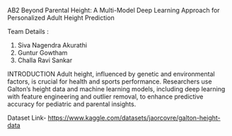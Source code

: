AB2
Beyond Parental Height: A Multi-Model Deep Learning Approach for Personalized Adult Height Prediction

Team Details :
1. Siva Nagendra Akurathi
2. Guntur Gowtham
3. Challa Ravi Sankar

INTRODUCTION
Adult height, influenced by genetic and environmental factors, is crucial for health and sports performance. Researchers use Galton’s height data and machine learning models, including deep learning with feature engineering and outlier removal, to enhance predictive accuracy for pediatric and parental insights.

Dataset
Link- https://www.kaggle.com/datasets/jaorcovre/galton-height-data
